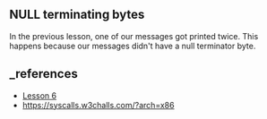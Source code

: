 ## NULL terminating bytes

In the previous lesson, one of our messages got printed twice. This happens because our messages didn't have a null terminator byte.

## \_references

- [Lesson 6](https://asmtutor.com/#lesson6)
- https://syscalls.w3challs.com/?arch=x86

